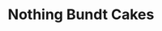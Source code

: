 ---
title: "Nothing Bundt Cakes"
url: /charlotte/nothing-bundt-cakes-freeman-park-drive/
shop: Konditorei
---